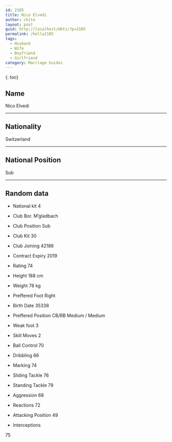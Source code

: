 ```yaml
---
id: 2105
title: Nico Elvedi
author: chito
layout: post
guid: http://localhost/mbti/?p=2105
permalink: /hello2105
tags:
  - Husband
  - Wife
  - Boyfriend
  - Girlfriend
category: Marriage Guides
---
```



{: toc}


## Name  
Nico Elvedi 

* * *

## Nationality  
Switzerland 

* * *

## National Position  
Sub 

* * *

## Random data 

  * National kit 
4 

  * Club 
Bor. M&#8217;gladbach 

  * Club Position 
Sub 

  * Club Kit 
30 

  * Club Joining 
42186 

  * Contract Expiry 
2019 

  * Rating 
74 

  * Height 
188 cm 

  * Weight 
78 kg 

  * Preffered Foot 
Right 

  * Birth Date 
35338 

  * Preffered Position 
CB/RB Medium / Medium 

  * Weak foot 
3 

  * Skill Moves 
2 

  * Ball Control 
70 

  * Dribbling 
66 

  * Marking 
74 

  * Sliding Tackle 
76 

  * Standing Tackle 
79 

  * Aggression 
68 

  * Reactions 
72 

  * Attacking Position 
49 

  * Interceptions 

75</ul>
